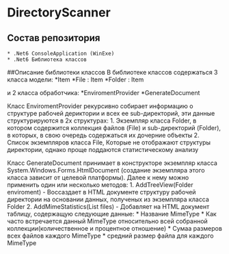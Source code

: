 # DirectoryScanner

## Состав репозитория
	* .Net6 ConsoleApplication (WinExe)
	* .Net6 Библиотека классов

##Описание библиотеки классов
В библиотеке классов содержаться 3 класса модели:
	*Item
	*File : Item
	*Folder : Item

и 2 класса обработчика:
	*EnviromentProvider
	*GenerateDocument

Класс EnviromentProvider рекурсивно собирает информацию о структуре рабочей дериктории и всех ее sub-директорий, эти данные структурируются в 2х структурах:
	1. Экземпляр класса Folder, в котором содержится коллекция файлов (File) и sub-директорий (Folder), в которых, в свою очередь содержаться их дочерние объекты
	2. Список экземпляров класса File, Которые не отображают структуры директории, однако проще поддаются статистическому анализу

Класс GenerateDocument принимает в конструкторе экземпляр класса System.Windows.Forms.HtmlDocument (создание экземпляра этого класса зависит от целевой платформы).
Далее к нему можно применить один или несколько методов:
	1. AddTreeView(Folder enviroment) - Воссаздает в HTML документе структуру рабочей директории на основании данных, полученых из экземпляра класса Folder
	2. AddMimeStatistics(List<File> files) - Добавляет на HTML документ таблицу, содержащую следующие данные:
		* Название MimeType
		* Как часто встречается данный MimeType относительно всей собранной коллекции(количественное и процентное отношение)
		* Сумаа размеров всех файлов каждого MimeType
		* средний размер файла для каждого MimeType